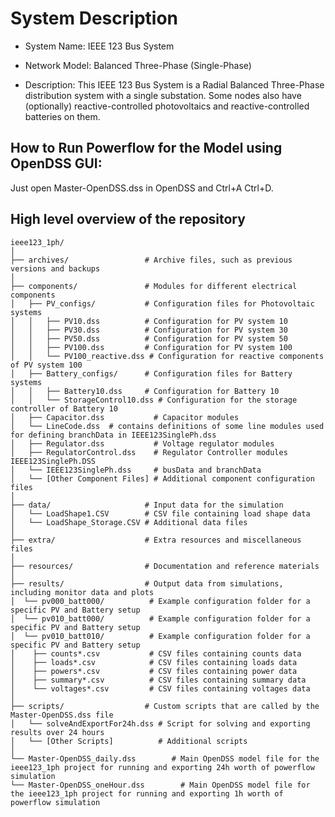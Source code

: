 # System Description

- System Name: IEEE 123 Bus System

- Network Model: Balanced Three-Phase (Single-Phase)

- Description: This IEEE 123 Bus System is a Radial Balanced Three-Phase distribution system with a single substation. Some nodes also have (optionally) reactive-controlled photovoltaics and reactive-controlled batteries on them.

## How to Run Powerflow for the Model using OpenDSS GUI:

Just open Master-OpenDSS.dss in OpenDSS and Ctrl+A Ctrl+D.

## High level overview of the repository
```
ieee123_1ph/
│
├── archives/                 # Archive files, such as previous versions and backups
│
├── components/               # Modules for different electrical components
│   ├── PV_configs/           # Configuration files for Photovoltaic systems
│   │   ├── PV10.dss          # Configuration for PV system 10
│   │   ├── PV30.dss          # Configuration for PV system 30
│   │   ├── PV50.dss          # Configuration for PV system 50
│   │   ├── PV100.dss         # Configuration for PV system 100
│   │   └── PV100_reactive.dss # Configuration for reactive components of PV system 100
│   ├── Battery_configs/      # Configuration files for Battery systems
│   │   ├── Battery10.dss     # Configuration for Battery 10
│   │   └── StorageControl10.dss # Configuration for the storage controller of Battery 10
│   ├── Capacitor.dss           # Capacitor modules
│   └── LineCode.dss  # contains definitions of some line modules used for defining branchData in IEEE123SinglePh.dss
│   ├── Regulator.dss           # Voltage regulator modules
│   ├── RegulatorControl.dss    # Regulator Controller modules IEEE123SinglePh.DSS
│   └── IEEE123SinglePh.dss     # busData and branchData
│   └── [Other Component Files] # Additional component configuration files
│
├── data/                     # Input data for the simulation
│   └── LoadShape1.CSV        # CSV file containing load shape data
│   └── LoadShape_Storage.CSV # Additional data files
│
├── extra/                    # Extra resources and miscellaneous files
│
├── resources/                # Documentation and reference materials
│
├── results/                  # Output data from simulations, including monitor data and plots
│  └── pv000_batt000/          # Example configuration folder for a specific PV and Battery setup
│  └── pv010_batt000/          # Example configuration folder for a specific PV and Battery setup
│  └── pv010_batt010/          # Example configuration folder for a specific PV and Battery setup
│    ├── counts*.csv           # CSV files containing counts data
│    ├── loads*.csv            # CSV files containing loads data
│    ├── powers*.csv           # CSV files containing power data
│    ├── summary*.csv          # CSV files containing summary data
│    └── voltages*.csv         # CSV files containing voltages data
│
├── scripts/                  # Custom scripts that are called by the Master-OpenDSS.dss file
│   └── solveAndExportFor24h.dss # Script for solving and exporting results over 24 hours
│   └── [Other Scripts]          # Additional scripts
│
└── Master-OpenDSS_daily.dss        # Main OpenDSS model file for the ieee123_1ph project for running and exporting 24h worth of powerflow simulation
└── Master-OpenDSS_oneHour.dss        # Main OpenDSS model file for the ieee123_1ph project for running and exporting 1h worth of powerflow simulation
```
